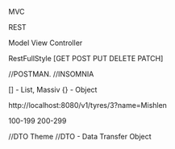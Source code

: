 MVC

REST

Model View Controller

RestFullStyle
[GET
POST
PUT
DELETE
PATCH]

//POSTMAN.   //INSOMNIA

[] - List, Massiv
{} - Object

http://localhost:8080/v1/tyres/3?name=Mishlen

100-199
200-299

//DTO Theme
//DTO - Data Transfer Object

